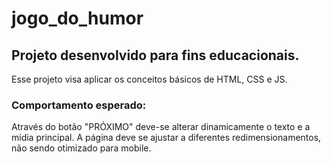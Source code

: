 # jogo_do_humor

## Projeto desenvolvido para fins educacionais.

Esse projeto visa aplicar os conceitos básicos de HTML, CSS e JS.

### Comportamento esperado:

Através do botão "PRÓXIMO" deve-se alterar dinamicamente o texto e a mídia principal.
A página deve se ajustar a diferentes redimensionamentos, não sendo otimizado para mobile.

